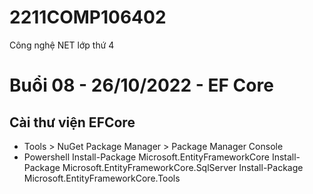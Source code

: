 # 2211COMP106402
Công nghệ NET lớp thứ 4

# Buổi 08 - 26/10/2022 - EF Core

## Cài thư viện EFCore
* Tools > NuGet Package Manager > Package Manager Console
* Powershell
Install-Package Microsoft.EntityFrameworkCore
Install-Package Microsoft.EntityFrameworkCore.SqlServer
Install-Package Microsoft.EntityFrameworkCore.Tools

